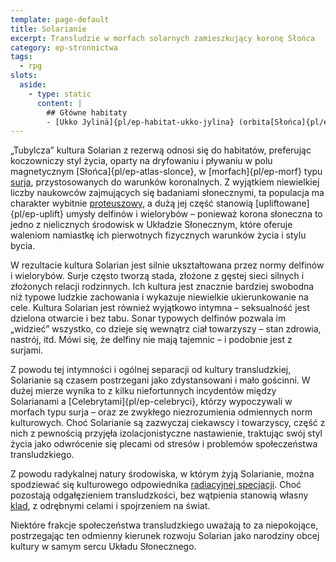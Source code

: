 ```yaml
---
template: page-default
title: Solarianie
excerpt: Transludzie w morfach solarnych zamieszkujący koronę Słońca
category: ep-stronnictwa
tags:
  - rpg
slots:
  aside:
    - type: static
      content: |
        ## Główne habitaty
        - [Ukko Jylinä]{pl/ep-habitat-ukko-jylina} (orbita[Słońca]{pl/ep-atlas-slonce})
---
```

„Tubylcza” kultura Solarian z rezerwą odnosi się do habitatów, preferując koczowniczy styl życia, oparty na dryfowaniu i pływaniu w polu magnetycznym [Słońca]{pl/ep-atlas-slonce}, w [morfach]{pl/ep-morf} typu [surja](#), przystosowanych do warunków koronalnych. Z wyjątkiem niewielkiej liczby naukowców zajmujących się badaniami słonecznymi, ta populacja ma charakter wybitnie [proteuszowy](#), a dużą jej część stanowią [upliftowane]{pl/ep-uplift} umysły delfinów i wielorybów – ponieważ korona słoneczna to jedno z nielicznych środowisk w Układzie Słonecznym, które oferuje waleniom namiastkę ich pierwotnych fizycznych warunków życia i stylu bycia.

W rezultacie kultura Solarian jest silnie ukształtowana przez normy delfinów i wielorybów. Surje często tworzą stada, złożone z gęstej sieci silnych i złożonych relacji rodzinnych. Ich kultura jest znacznie bardziej swobodna niż typowe ludzkie zachowania i wykazuje niewielkie ukierunkowanie na cele. Kultura Solarian jest również wyjątkowo intymna – seksualność jest dzielona otwarcie i bez tabu. Sonar typowych delfinów pozwala im „widzieć” wszystko, co dzieje się wewnątrz ciał towarzyszy – stan zdrowia, nastrój, itd. Mówi się, że delfiny nie mają tajemnic – i podobnie jest z surjami.

Z powodu tej intymności i ogólnej separacji od kultury transludzkiej, Solarianie są czasem postrzegani jako zdystansowani i mało gościnni. W dużej mierze wynika to z kilku niefortunnych incydentów między Solarianami a [Celebrytami]{pl/ep-celebryci}, którzy wypoczywali w morfach typu surja – oraz ze zwykłego niezrozumienia odmiennych norm kulturowych. Choć Solarianie są zazwyczaj ciekawscy i towarzyscy, część z nich z pewnością przyjęła izolacjonistyczne nastawienie, traktując swój styl życia jako odwrócenie się plecami od stresów i problemów społeczeństwa transludzkiego.

Z powodu radykalnej natury środowiska, w którym żyją Solarianie, można spodziewać się kulturowego odpowiednika [radiacyjnej specjacji](https://pl.wikipedia.org/wiki/Specjacja_radiacyjna). Choć pozostają odgałęzieniem transludzkości, bez wątpienia stanowią własny [klad](https://pl.wikipedia.org/wiki/Klad), z odrębnymi celami i spojrzeniem na świat.

Niektóre frakcje społeczeństwa transludzkiego uważają to za niepokojące, postrzegając ten odmienny kierunek rozwoju Solarian jako narodziny obcej kultury w samym sercu Układu Słonecznego.
